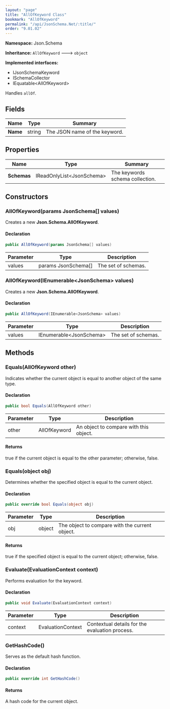 ```yaml
---
layout: "page"
title: "AllOfKeyword Class"
bookmark: "AllOfKeyword"
permalink: "/api/JsonSchema.Net/:title/"
order: "9.01.02"
---
```

**Namespace:** Json.Schema

**Inheritance:**
`AllOfKeyword`
 🡒 
`object`

**Implemented interfaces:**

- IJsonSchemaKeyword
- ISchemaCollector
- IEquatable\<AllOfKeyword\>

Handles `allOf`.

## Fields

| Name | Type | Summary |
|---|---|---|
| **Name** | string | The JSON name of the keyword. |
## Properties

| Name | Type | Summary |
|---|---|---|
| **Schemas** | IReadOnlyList\<JsonSchema\> | The keywords schema collection. |
## Constructors

### AllOfKeyword(params JsonSchema[] values)

Creates a new **Json.Schema.AllOfKeyword**.

#### Declaration

```c#
public AllOfKeyword(params JsonSchema[] values)
```
| Parameter | Type | Description |
|---|---|---|
| values | params JsonSchema[] | The set of schemas. |

### AllOfKeyword(IEnumerable\<JsonSchema\> values)

Creates a new **Json.Schema.AllOfKeyword**.

#### Declaration

```c#
public AllOfKeyword(IEnumerable<JsonSchema> values)
```
| Parameter | Type | Description |
|---|---|---|
| values | IEnumerable\<JsonSchema\> | The set of schemas. |

## Methods

### Equals(AllOfKeyword other)

Indicates whether the current object is equal to another object of the same type.

#### Declaration

```c#
public bool Equals(AllOfKeyword other)
```
| Parameter | Type | Description |
|---|---|---|
| other | AllOfKeyword | An object to compare with this object. |

#### Returns

true if the current object is equal to the <paramref name="other">other</paramref> parameter; otherwise, false.

### Equals(object obj)

Determines whether the specified object is equal to the current object.

#### Declaration

```c#
public override bool Equals(object obj)
```
| Parameter | Type | Description |
|---|---|---|
| obj | object | The object to compare with the current object. |

#### Returns

true if the specified object  is equal to the current object; otherwise, false.

### Evaluate(EvaluationContext context)

Performs evaluation for the keyword.

#### Declaration

```c#
public void Evaluate(EvaluationContext context)
```
| Parameter | Type | Description |
|---|---|---|
| context | EvaluationContext | Contextual details for the evaluation process. |

### GetHashCode()

Serves as the default hash function.

#### Declaration

```c#
public override int GetHashCode()
```

#### Returns

A hash code for the current object.

